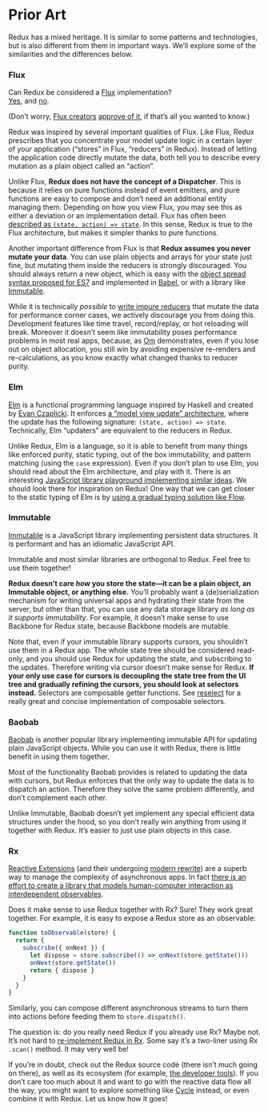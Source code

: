 # Prior Art

Redux has a mixed heritage. It is similar to some patterns and technologies, but is also different from them in important ways. We’ll explore some of the similarities and the differences below.

### Flux

Can Redux be considered a [Flux](https://facebook.github.io/flux/) implementation?  
[Yes](https://twitter.com/fisherwebdev/status/616278911886884864), and [no](https://twitter.com/andrestaltz/status/616270755605708800).

(Don’t worry, [Flux creators](https://twitter.com/jingc/status/616608251463909376) [approve of it](https://twitter.com/fisherwebdev/status/616286955693682688), if that’s all you wanted to know.)

Redux was inspired by several important qualities of Flux. Like Flux, Redux prescribes that you concentrate your model update logic in a certain layer of your application (“stores” in Flux, “reducers” in Redux). Instead of letting the application code directly mutate the data, both tell you to describe every mutation as a plain object called an “action”.

Unlike Flux, **Redux does not have the concept of a Dispatcher**. This is because it relies on pure functions instead of event emitters, and pure functions are easy to compose and don’t need an additional entity managing them. Depending on how you view Flux, you may see this as either a deviation or an implementation detail. Flux has often been [described as `(state, action) => state`](https://speakerdeck.com/jmorrell/jsconf-uy-flux-those-who-forget-the-past-dot-dot-dot-1). In this sense, Redux is true to the Flux architecture, but makes it simpler thanks to pure functions.

Another important difference from Flux is that **Redux assumes you never mutate your data**. You can use plain objects and arrays for your state just fine, but mutating them inside the reducers is strongly discouraged. You should always return a new object, which is easy with the [object spread syntax proposed for ES7](https://github.com/sebmarkbage/ecmascript-rest-spread) and implemented in [Babel](http://babeljs.io), or with a library like [Immutable](https://facebook.github.io/immutable-js).

While it is technically *possible* to [write impure reducers](https://github.com/rackt/redux/issues/328#issuecomment-125035516) that mutate the data for performance corner cases, we actively discourage you from doing this. Development features like time travel, record/replay, or hot reloading will break. Moreover it doesn’t seem like immutability poses performance problems in most real apps, because, as [Om](https://github.com/omcljs/om) demonstrates, even if you lose out on object allocation, you still win by avoiding expensive re-renders and re-calculations, as you know exactly what changed thanks to reducer purity.

### Elm

[Elm](http://elm-lang.org/) is a functional programming language inspired by Haskell and created by [Evan Czaplicki](https://twitter.com/czaplic). It enforces [a “model view update” architecture](https://github.com/evancz/elm-architecture-tutorial/), where the update has the following signature: `(state, action) => state`. Technically, Elm “updaters” are equivalent to the reducers in Redux.

Unlike Redux, Elm is a language, so it is able to benefit from many things like enforced purity, static typing, out of the box immutability, and pattern matching (using the `case` expression). Even if you don’t plan to use Elm, you should read about the Elm architecture, and play with it. There is an interesting [JavaScript library playground implementing similar ideas](https://github.com/paldepind/noname-functional-frontend-framework). We should look there for inspiration on Redux! One way that we can get closer to the static typing of Elm is by [using a gradual typing solution like Flow](https://github.com/rackt/redux/issues/290).

### Immutable

[Immutable](https://facebook.github.io/immutable-js) is a JavaScript library implementing persistent data structures. It is performant and has an idiomatic JavaScript API.

Immutable and most similar libraries are orthogonal to Redux. Feel free to use them together!

**Redux doesn’t care *how* you store the state—it can be a plain object, an Immutable object, or anything else.** You’ll probably want a (de)serialization mechanism for writing universal apps and hydrating their state from the server, but other than that, you can use any data storage library *as long as it supports immutability*. For example, it doesn’t make sense to use Backbone for Redux state, because Backbone models are mutable.

Note that, even if your immutable library supports cursors, you shouldn’t use them in a Redux app. The whole state tree should be considered read-only, and you should use Redux for updating the state, and subscribing to the updates. Therefore writing via cursor doesn’t make sense for Redux. **If your only use case for cursors is decoupling the state tree from the UI tree and gradually refining the cursors, you should look at selectors instead.** Selectors are composable getter functions. See [reselect](http://github.com/faassen/reselect) for a really great and concise implementation of composable selectors.

### Baobab

[Baobab](https://github.com/Yomguithereal/baobab) is another popular library implementing immutable API for updating plain JavaScript objects. While you can use it with Redux, there is little benefit in using them together.

Most of the functionality Baobab provides is related to updating the data with cursors, but Redux enforces that the only way to update the data is to dispatch an action. Therefore they solve the same problem differently, and don’t complement each other.

Unlike Immutable, Baobab doesn’t yet implement any special efficient data structures under the hood, so you don’t really win anything from using it together with Redux. It’s easier to just use plain objects in this case.

### Rx

[Reactive Extensions](https://github.com/Reactive-Extensions/RxJS) (and their undergoing [modern rewrite](https://github.com/ReactiveX/RxJS)) are a superb way to manage the complexity of asynchronous apps. In fact [there is an effort to create a library that models human-computer interaction as interdependent observables](http://cycle.js.org).

Does it make sense to use Redux together with Rx? Sure! They work great together. For example, it is easy to expose a Redux store as an observable:

```js
function toObservable(store) {
  return {
    subscribe({ onNext }) {
      let dispose = store.subscribe(() => onNext(store.getState()))
      onNext(store.getState())
      return { dispose }
    }
  }
}
```

Similarly, you can compose different asynchronous streams to turn them into actions before feeding them to `store.dispatch()`.

The question is: do you really need Redux if you already use Rx? Maybe not. It’s not hard to [re-implement Redux in Rx](https://github.com/jas-chen/rx-redux). Some say it’s a two-liner using Rx `.scan()` method. It may very well be!

If you’re in doubt, check out the Redux source code (there isn’t much going on there), as well as its ecosystem (for example, [the developer tools](https://github.com/gaearon/redux-devtools)). If you don’t care too much about it and want to go with the reactive data flow all the way, you might want to explore something like [Cycle](http://cycle.js.org) instead, or even combine it with Redux. Let us know how it goes!
